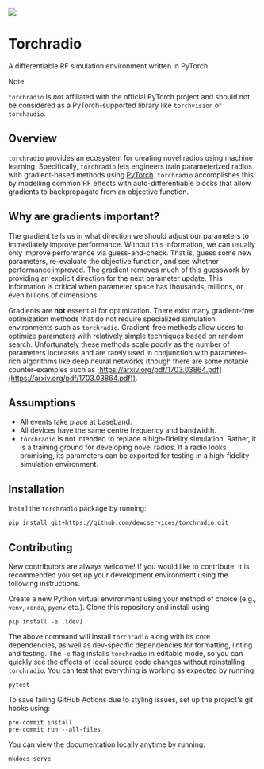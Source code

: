 [![](https://github.com/dewcservices/torchradio/actions/workflows/python.yml/badge.svg)](https://github.com/dewcservices/torchradio/actions/workflows/python.yml)

# Torchradio

A differentiable RF simulation environment written in PyTorch.

> [!NOTE]
> `torchradio` is *not* affiliated with the official PyTorch project and should not be considered as a PyTorch-supported library like `torchvision` or `torchaudio`.

## Overview
`torchradio` provides an ecosystem for creating novel radios using machine learning. Specifically, `torchradio` lets engineers train parameterized radios with gradient-based methods using [PyTorch](https://pytorch.org/). `torchradio` accomplishes this by modelling common RF effects with auto-differentiable blocks that allow gradients to backpropagate from an objective function.

## Why are gradients important?
The gradient tells us in what direction we should adjust our parameters to immediately improve performance. Without this information, we can usually only improve performance via guess-and-check. That is, guess some new parameters, re-evaluate the objective function, and see whether performance improved. The gradient removes much of this guesswork by providing an explicit direction for the next parameter update. This information is critical when parameter space has thousands, millions, or even billions of dimensions.

Gradients are **not** essential for optimization. There exist many gradient-free optimization methods that do not require specialized simulation environments such as `torchradio`. Gradient-free methods allow users to optimize parameters with relatively simple techniques based on random search. Unfortunately these methods scale poorly as the number of parameters increases and are rarely used in conjunction with parameter-rich algorithms like deep neural networks (though there are some notable counter-examples such as [https://arxiv.org/pdf/1703.03864.pdf](https://arxiv.org/pdf/1703.03864.pdf)).

## Assumptions
- All events take place at baseband.
- All devices have the same centre frequency and bandwidth.
- `torchradio` is not intended to replace a high-fidelity simulation. Rather, it is a training ground for developing novel radios. If a radio looks promising, its parameters can be exported for testing in a high-fidelity simulation environment.

## Installation

Install the `torchradio` package by running:

```
pip install git+https://github.com/dewcservices/torchradio.git
```

## Contributing

New contributors are always welcome! If you would like to contribute, it is recommended you set up your development environment using the following instructions.

Create a new Python virtual environment using your method of choice (e.g., `venv`, `conda`, `pyenv` etc.). Clone this repository and install using

```
pip install -e .[dev]
```

The above command will install `torchradio` along with its core dependencies, as well as dev-specific dependencies for formatting, linting and testing. The `-e` flag installs `torchradio` in editable mode, so you can quickly see the effects of local source code changes without reinstalling `torchradio`. You can test that everything is working as expected by running

```
pytest
```

To save failing GitHub Actions due to styling issues, set up the project's git hooks using:

```
pre-commit install
pre-commit run --all-files
```

You can view the documentation locally anytime by running:

```
mkdocs serve
```
